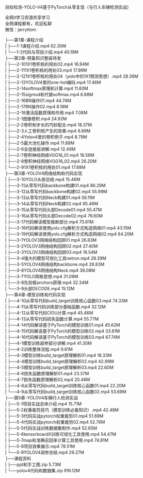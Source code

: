 目标检测-YOLO-V4基于PyTorch从零复现（与行人车辆检测实战）

全网it学习资源共享学习<br>全网课程都有，欢迎私聊<br>微信：jerryttom<br>

├──第1章-课程介绍<br> | ├──1-1课程介绍.mp4 62.30M<br> | └──1-2代码与项目介绍.mp4 40.19M<br> ├──第2章-预备知识整装待发<br> | ├──2-101X1卷积核的用处02.mp4 16.94M<br> | ├──2-111X1卷积核的用处03.mp4 17.96M<br> | ├──2-121X1卷积核的用处04（yolo中的1X1预测思想）.mp4 28.36M<br> | ├──2-13YOLOV4里的one-hot编码.mp4 17.46M<br> | ├──2-14softmax原理和计算.mp4 11.60M<br> | ├──2-15sigmod和代替softmax.mp4 6.88M<br> | ├──2-16BN操作01.mp4 44.74M<br> | ├──2-17BN操作02.mp4 8.18M<br> | ├──2-18激活函数原理和作用.mp4 7.08M<br> | ├──2-1图像卷积.mp4 24.92M<br> | ├──2-2卷积和步长的巧妙配合.mp4 18.37M<br> | ├──2-3人工卷积核产生的效果.mp4 8.89M<br> | ├──2-4Yolov4里的卷积例子.mp4 8.79M<br> | ├──2-5最大池化操作.mp4 11.88M<br> | ├──2-6全连接层讲解.mp4 12.49M<br> | ├──2-7卷积神经网络VGG16_01.mp4 18.59M<br> | ├──2-8卷积神经网络VGG16_02.mp4 26.20M<br> | └──2-91X1卷积核的用处01.mp4 17.88M<br> ├──第3章-YOLOV4网络结构和代码实现<br> | ├──3-10YOLO头部总结.mp4 15.46M<br> | ├──3-11从零写代码backbone构建01.mp4 86.29M<br> | ├──3-12从零写代码backbone构建02.mp4 55.99M<br> | ├──3-13从零写代码Neck构建01.mp4 56.11M<br> | ├──3-14从零写代码Neck构建02.mp4 95.46M<br> | ├──3-15从零写代码头部Decode01.mp4 55.47M<br> | ├──3-16从零写代码头部Decode02.mp4 76.60M<br> | ├──3-17代码解读模型推断部分.mp4 70.61M<br> | ├──3-18代码解读使用yolo.cfg解析方式构造网络01.mp4 43.15M<br> | ├──3-19代码解读使用yolo.cfg解析方式构造网络02.mp4 64.20M<br> | ├──3-1YOLOV3网络结构回顾01.mp4 26.83M<br> | ├──3-2YOLOV3网络结构回顾02.mp4 27.40M<br> | ├──3-3YOLOV3网络结构回顾03.mp4 16.54M<br> | ├──3-4强大的模型可视化工具netron.mp4 28.39M<br> | ├──3-5YOLOV4网络结构backbone.mp4 28.83M<br> | ├──3-6YOLOV4网络结构Neck.mp4 39.08M<br> | ├──3-7YOLO网格思想.mp4 31.09M<br> | ├──3-8先验框anchors原理.mp4 32.34M<br> | └──3-9头部DECODE.mp4 15.12M<br> ├──第4章-模型训练和代码实现<br> | ├──4-10从零写代码build_target训练核心函数03.mp4 74.33M<br> | ├──4-11从零写代码训练部分基础函数.mp4 32.12M<br> | ├──4-12从零写代码CIOU计算.mp4 45.46M<br> | ├──4-13从零写代码损失函数计算.mp4 55.77M<br> | ├──4-14代码解读基于PyTorch的模型训练01.mp4 45.62M<br> | ├──4-15代码解读基于PyTorch的模型训练02.mp4 33.81M<br> | ├──4-16代码解读基于PyTorch的模型训练03.mp4 67.74M<br> | ├──4-1模型训练超参部分讲解.mp4 41.30M<br> | ├──4-2训练整体流程.mp4 9.61M<br> | ├──4-3模型训练build_target原理解析01.mp4 18.33M<br> | ├──4-4模型训练build_target原理解析02.mp4 42.99M<br> | ├──4-5模型训练build_target原理解析03.mp4 22.60M<br> | ├──4-6损失函数原理解析01.mp4 23.37M<br> | ├──4-7损失函数原理解析02.mp4 20.48M<br> | ├──4-8从零写代码build_target训练核心函数01.mp4 22.20M<br> | └──4-9从零写代码build_target训练核心函数02.mp4 53.69M<br> ├──第5章-YOLOV4车辆行人检测实战<br> | ├──5-1项目实战总体介绍.mp4 15.71M<br> | ├──5-2权重裁剪技巧（模型训练必备知识）.mp4 42.48M<br> | ├──5-3代码实战pytorch权重裁剪01.mp4 51.69M<br> | ├──5-4代码实战pytorch权重裁剪02.mp4 52.76M<br> | ├──5-5代码实战训练数据集制作.mp4 52.65M<br> | ├──5-6tensorboardX训练可视化工具使用.mp4 54.47M<br> | ├──5-7map和准确召回率计算工具使用.mp4 74.81M<br> | ├──5-8项目效果展示.mp4 78.51M<br> | └──5-9YOLOV4调参总结.mp4 29.27M<br> ├──课程资料<br> | ├──ppt和手工图.zip 5.73M<br> | └──yolov4代码和数据集.zip 916.12M
